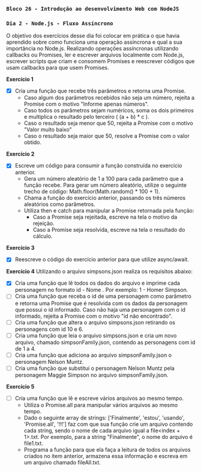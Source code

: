 ### `Bloco 26 - Introdução ao desenvolvimento Web com NodeJS`
### `Dia 2 - Node.js - Fluxo Assíncrono`

O objetivo dos exercícios desse dia foi colocar em prática o que havia aprendido sobre como funciona uma operação assíncrona e qual a sua importância no Node.js. Realizando operações assíncronas utilizando callbacks ou Promises, ler e escrever arquivos localmente com Node.js, escrever scripts que criam e consomem Promises e reescrever códigos que usam callbacks para que usem Promises.

**Exercício 1**
- [x] Cria uma função que recebe três parâmetros e retorna uma Promise.
    - Caso algum dos parâmetros recebidos não seja um número, rejeita a Promise com o motivo "Informe apenas números".
    - Caso todos os parâmetros sejam numéricos, soma os dois primeiros e multiplica o resultado pelo terceiro ( (a + b) * c ).
    - Caso o resultado seja menor que 50, rejeita a Promise com o motivo "Valor muito baixo"
    - Caso o resultado seja maior que 50, resolve a Promise com o valor obtido.

**Exercício 2**
- [x] Escreve um código para consumir a função construída no exercício anterior.
    - Gera um número aleatório de 1 a 100 para cada parâmetro que a função recebe. Para gerar um número aleatório, utilize o seguinte trecho de código: Math.floor(Math.random() * 100 + 1).
    - Chama a função do exercício anterior, passando os três números aleatórios como parâmetros.
    - Utiliza then e catch para manipular a Promise retornada pela função:
        - Caso a Promise seja rejeitada, escreve na tela o motivo da rejeição.
        - Caso a Promise seja resolvida, escreve na tela o resultado do cálculo.

**Exercício 3**
- [x] Reescreve o código do exercício anterior para que utilize async/await.

**Exercício 4**
Utilizando o arquivo simpsons.json realiza os requisitos abaixo:
- [x] Cria uma função que lê todos os dados do arquivo e imprime cada personagem no formato id - Nome . Por exemplo: 1 - Homer Simpson.
- [ ] Cria uma função que receba o id de uma personagem como parâmetro e retorna uma Promise que é resolvida com os dados da personagem que possui o id informado. Caso não haja uma personagem com o id informado, rejeita a Promise com o motivo "id não encontrado".
- [ ] Cria uma função que altera o arquivo simpsons.json retirando os personagens com id 10 e 6.
- [ ] Cria uma função que leia o arquivo simpsons.json e cria um novo arquivo, chamado simpsonFamily.json, contendo as personagens com id de 1 a 4.
- [ ] Cria uma função que adiciona ao arquivo simpsonFamily.json o personagem Nelson Muntz.
- [ ] Cria uma função que substitui o personagem Nelson Muntz pela personagem Maggie Simpson no arquivo simpsonFamily.json.

**Exercício 5**
- [ ] Cria uma função que lê e escreve vários arquivos ao mesmo tempo.
  - Utiliza o Promise.all para manipular vários arquivos ao mesmo tempo.
  - Dado o seguinte array de strings: ['Finalmente', 'estou', 'usando', 'Promise.all', '!!!'] faz com que sua função crie um arquivo contendo cada string, sendo o nome de cada arquivo igual a file<index + 1>.txt. Por exemplo, para a string "Finalmente", o nome do arquivo é file1.txt.
  - Programa a função para que ela faça a leitura de todos os arquivos criados no item anterior, armazena essa informação e escreva em um arquivo chamado fileAll.txt.
